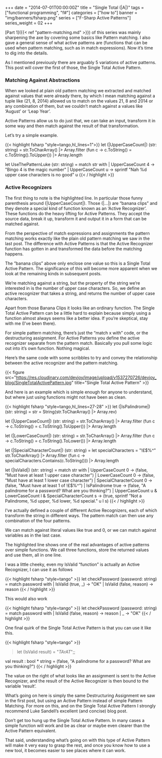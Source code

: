 +++
date = "2014-07-01T00:00:00Z"
title = "Single Total (|A|)"
tags = ["functional programming", "f#"]
categories = ["how to"]
banner = "img/banners/fsharp.png"
series = ["F-Sharp Active Patterns"]
series_weight = 02
+++

[Part 1]({{< ref "pattern-matching.md" >}}) of this series was mainly sharpening the axe by covering some basics like Pattern matching. I also gave a general sense of what active patterns are (functions that can be used when pattern matching, such as in match expressions). Now it’s time to dig into the details.

As I mentioned previously there are arguably 5 variations of active patterns. This post will cover the first of those, the Single Total Active Pattern.

### Matching Against Abstractions
When we looked at plain old pattern matching we extracted and matched against values that were already there, by which I mean matching against a tuple like (21, 8, 2014) allowed us to match on the values 21, 8 and 2014 or any combination of them, but we couldn’t match against a values like ‘August’ or ‘Leap Year’.

Active Patterns allow us to do just that, we can take an input, transform it in some way and then match against the result of that transformation.

Let’s try a simple example.

{{< highlight fsharp "style=tango,hl_lines=1">}}
let (|UpperCaseCount|) (str: string) =
    str.ToCharArray()
    |> Array.filter (fun c -> c.ToString() = c.ToString().ToUpper())
    |> Array.length

let UseThePatternLuke (str: string) =
    match str with
    | UpperCaseCount 4 -> "Bingo 4 is the magic number"
    | UpperCaseCount u -> sprintf "Nah %d upper case characters is no good" u
{{< / highlight >}}

### Active Recognizers
The first thing to note is the highlighted line. In particular those funny parenthesis around (|UpperCaseCount|). Those (|…|) are “banana clips” and they denote a special kind of function known as an ‘Active Recognizer’. These functions do the heavy lifting for Active Patterns. They accept the source data, break it up, transform it and output it in a form that can be matched against.

From the perspective of match expressions and assignments the pattern matching works exactly like the plain old pattern matching we saw in the last post. The difference with Active Patterns is that the Active Recognizer function has gotten in and transformed the data before the matching happens.

The ”banana clips” above only enclose one value so this is a Single Total Active Pattern. The significance of this will become more apparent when we look at the remaining kinds in subsequent posts.

We’re matching against a string, but the property of the string we’re interested in is the number of upper case characters. So, we define an active recognizer that takes a string, and returns the number of upper case characters.

Apart from those Banana Clips it looks like an ordinary function. The Single Total Active Pattern can be a little hard to explain because simply using a function almost always seems like a better idea. If you’re skeptical, stay with me (I’ve been there).

For simple pattern matching, there’s just the “match x with” code, or the destructuring assignment. For Active Patterns you define the active recognizer separate from the pattern match. Basically you pull some logic out into it’s own function. Nothing magical.

Here’s the same code with some scribbles to try and convey the relationship between the active recognizer and the pattern matching.

{{< figure src="https://res.cloudinary.com/devjoy/image/upload/v1537270726/devjoy_blog/SingleTotalActivePattern.jpg" title="Single Total Active Pattern" >}}

And here is an example which is simple enough for anyone to understand, but where just using functions might not have been as clean.

{{< highlight fsharp "style=tango,hl_lines=27-28" >}}
let (|IsPalindrome|) (str: string) =
    str = String(str.ToCharArray() |> Array.rev)

let (|UpperCaseCount|) (str: string) =
    str.ToCharArray()
    |> Array.filter (fun c -> c.ToString() = c.ToString().ToUpper())
    |> Array.length

let (|LowerCaseCount|) (str: string) =
    str.ToCharArray()
    |> Array.filter (fun c -> c.ToString() = c.ToString().ToLower())
    |> Array.length

let (|SpecialCharacterCount|) (str: string) =
    let specialCharacters = "!£$%^"
    str.ToCharArray()
    |> Array.filter (fun c -> specialCharacters.Contains(c.ToString()))
    |> Array.length


let (|IsValid|) (str: string) =
    match str with
    | UpperCaseCount 0 -> (false, "Must have at least 1 upper case character")
    | LowerCaseCount 0 -> (false, "Must have at least 1 lower case character")
    | SpecialCharacterCount 0 -> (false, "Must have at least 1 of !£$%^")
    | IsPalindrome true -> (false, "A palindrome for a password? What are you thinking?")
    | UpperCaseCount u & LowerCaseCount l & SpecialCharacterCount s -> 
        (true, sprintf "Not a Palindrome, %d upper, %d lower, %d special." u l s)
{{< / highlight >}}

I’ve actually defined a couple of different Active Recognizers, each of which transform the string in different ways. The pattern match can then use any combination of the four patterns.

We can match against literal values like true and 0, or we can match against variables as in the last case.

The highlighted line shows one of the real advantages of active patterns over simple functions. We call three functions, store the returned values and use them, all in one line.

I was a little cheeky, even my IsValid “function” is actually an Active Recognizer, I can use it as follows

{{< highlight fsharp "style=tango" >}}
let checkPassword (password: string) =
    match password with
    | IsValid (true, _) -> "OK"
    | IsValid (false, reason) -> reason
{{< / highlight >}}

This would also work

{{< highlight fsharp "style=tango" >}}
let checkPassword (password: string) =
    match password with
    | IsValid (false, reason) -> reason
    | _ -> "OK"
{{< / highlight >}}

One final quirk of the Single Total Active Pattern is that you can use it like this.

{{< highlight fsharp "style=tango" >}}
> let (IsValid result) = "$TArAT$";;

val result : bool * string =
  (false, "A palindrome for a password? What are you thinking?")
{{< / highlight >}}

The value on the right of what looks like an assignment is sent to the Active Recognizer, and the result of the Active Recognizer is then bound to the variable ‘result’.

What’s going on here is simply the same Destructuring Assignment we saw in the first post, but using an Active Pattern instead of simple Pattern Matching. For more on this, and on the Single Total Active Pattern I strongly recommend Luke Sandell’s excellent (and concise) blog post.

Don’t get too hung up the Single Total Active Pattern. In many cases a simple function will work and be as clear or maybe even clearer than the Active Pattern equivalent.

That said, understanding what’s going on with this type of Active Pattern will make it very easy to grasp the rest, and once you know how to use a new tool, it becomes easier to see places where it can work.